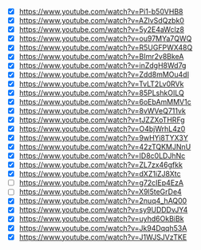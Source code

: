 - [X] https://www.youtube.com/watch?v=Pi1-b50VHB8
- [X] https://www.youtube.com/watch?v=AZlvSdQzbk0
- [X] https://www.youtube.com/watch?v=5y2E4aWclz8
- [X] https://www.youtube.com/watch?v=ou97MYa7QWQ
- [X] https://www.youtube.com/watch?v=R5UGFPWX48Q
- [X] https://www.youtube.com/watch?v=BImr2v8BkeA
- [X] https://www.youtube.com/watch?v=inZdgH8Wd7g
- [X] https://www.youtube.com/watch?v=Zdd8mMOu4dI
- [X] https://www.youtube.com/watch?v=TvLT2Lv0RVk
- [X] https://www.youtube.com/watch?v=85PLshkOILQ
- [X] https://www.youtube.com/watch?v=6oEbAmMMV1c
- [X] https://www.youtube.com/watch?v=8vWVeQ711vk
- [X] https://www.youtube.com/watch?v=tJZZXoTHRFg
- [X] https://www.youtube.com/watch?v=O4bjWrhL4z0
- [X] https://www.youtube.com/watch?v=9wHYi8TYX3Y
- [X] https://www.youtube.com/watch?v=42zTQKMJNnU
- [X] https://www.youtube.com/watch?v=ID8c0LDJhNc
- [X] https://www.youtube.com/watch?v=ZL7zx46gfkk
- [X] https://www.youtube.com/watch?v=dXZ1iZJ8Xtc
- [ ] https://www.youtube.com/watch?v=g72cIEp4EzA
- [ ] https://www.youtube.com/watch?v=X9l5teGrDe4
- [X] https://www.youtube.com/watch?v=2nuq4_hAQ00
- [X] https://www.youtube.com/watch?v=sy9UDDDvJY4
- [X] https://www.youtube.com/watch?v=uyhd6OkBiBk
- [X] https://www.youtube.com/watch?v=Jk94Dqqh53A
- [X] https://www.youtube.com/watch?v=J1WJSJVzTKE
